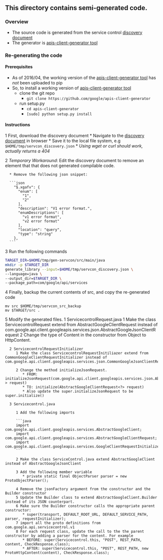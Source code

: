 ## This directory contains semi-generated code.

### Overview
* The source code is generated from the service control [discovery document][1]
* The generator is [apis-client-generator tool][2]

### Re-generating the code

#### Prerequisites
* As of 2016/04, the working version of the [apis-client-generator tool][2] has _not_ been uploaded to pip
* So, to install a working version of [apis-client-generator tool][2]
   * clone the git repo
     * `git clone https://github.com/google/apis-client-generator`
   * run setup.py
     * `cd apis-client-generator`
     * `[sudo] python setup.py install`

#### Instructions
   1 First, download the discovery document
     * Navigate to the [discovery document][1] in browser
     * Save it to the local file system, e.g `$HOME/tmp/servcon_discovery.json`
     * _Using wget or curl should work, actually returns a 404_

   2 _Temporary Workaround_: Edit the discovery document to remove an element that
     that does not generated compilable code.

      * Remove the following json snippet:

      ```json
        "$.xgafv": {
          "enum": [
            "1",
            "2"
          ],
          "description": "V1 error format.",
          "enumDescriptions": [
            "v1 error format",
            "v2 error format"
          ],
          "location": "query",
          "type": "string"
        },
      ```

   3 Run the following commands

   ```sh
   TARGET_DIR=$HOME/tmp/gen-servcon/src/main/java
   mkdir -p $TARGET_DIR
   generate_library --input=$HOME/tmp/servcon_discovery.json \
   --language=java \
   --output_dir=$TARGET_DIR \
   --package_path=com/google/api/services
   ```


   4 Finally, backup the current contents of src, and copy the re-generated code

   ```
   mv src $HOME/tmp/servcon_src_backup
   mv $TARGET/src .
   ```

   5 Modify the generated files.
      1 ServicecontrolRequest.java
         1 Make the class ServicecontrolRequest<T> extend from AbstractGoogleClientRequest<T> instead of com.google.api.client.googleapis.services.json.AbstractGoogleJsonClientRequest<T>
         2 Change the type of Content in the constructor from Object to HttpContent.

      2 ServicecontrolRequestInitializer
         1 Make the class ServicecontrolRequestInitiliazer extend from CommonGoogleClientRequestInitializer instead of com.google.api.client.googleapis.services.json.CommonGoogleJsonClientRequestInitializer

         2 Change the method initializeJsonRequest.
            * FROM:  initializeJsonRequest(com.google.api.client.googleapis.services.json.AbstractGoogleJsonClientRequest<?> request)
            * TO: initialize(AbstractGoogleClientRequest<?> request)
            * Also update the super.initializeJsonRequest to be super.initialize()

      3 Servicecontrol.java

         1 Add the following imports

         ```java
         import com.google.api.client.googleapis.services.AbstractGoogleClient;
         import com.google.api.client.googleapis.services.AbstractGoogleClientRequest;
         import com.google.api.client.googleapis.services.GoogleClientRequestInitializer;
         ```

         2 Make the class ServiceControl.java extend AbstractGoogleClient instead of AbstractGoogleJsonClient

         3 Add the following member variable
            * private static final ObjectParser parser = new ProtoObjectParser();

         4 Remove the jsonFactory argument from the constructor and the Builder constructor
         5 Update the Builder class to extend AbstractGoogleClient.Builder instead of its JSON counterpart.
         6 Make sure the Builder constructor calls the appropriate parent constructor:
            * super(transport, DEFAULT_ROOT_URL, DEFAULT_SERVICE_PATH, parser, requestInitializer);
         7 import all the proto definitions from com.google.api.servicecontrol.v1
         8 For each request class, update the call to the the parent constructor by adding a parser for the content. For example
            * BEFORE: super(Servicecontrol.this, "POST", REST_PATH, content, CheckResponse.class);
            * AFTER: super(Servicecontrol.this, "POST", REST_PATH, new ProtoHttpContent(content), CheckResponse.class);





[1]: https://servicecontrol.googleapis.com/$discovery/rest?version=v1
[2]: https://github.com/google/apis-client-generator
[3]: https://github.com/google/apis-client-generator/issues/17

